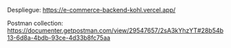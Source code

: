 Despliegue: https://e-commerce-backend-kohl.vercel.app/


Postman collection: https://documenter.getpostman.com/view/29547657/2sA3kYhzYT#28b54b13-6d8a-4bdb-93ce-4d33b8fc75aa